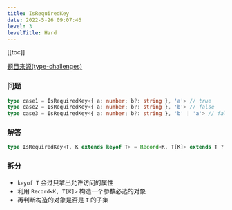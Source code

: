 ```yaml
---
title: IsRequiredKey
date: 2022-5-26 09:07:46
level: 3
levelTitle: Hard
---
```


[[toc]]

[题目来源(type-challenges)](https://github.com/type-challenges/type-challenges/blob/main/questions/02857-hard-isrequiredkey/README.md)

### 问题

```typescript
type case1 = IsRequiredKey<{ a: number; b?: string }, 'a'> // true
type case2 = IsRequiredKey<{ a: number; b?: string }, 'b'> // false
type case3 = IsRequiredKey<{ a: number; b?: string }, 'b' | 'a'> // false
```

### 解答

```typescript
type IsRequiredKey<T, K extends keyof T> = Record<K, T[K]> extends T ? true : false
```

### 拆分

- `keyof T` 会过只拿出允许访问的属性
- 利用 `Record<K, T[K]>` 构造一个参数必选的对象
- 再判断构造的对象是否是 `T` 的子集
